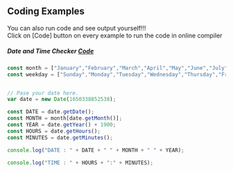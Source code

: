 ## Coding Examples

You can also run code and see output yourself!!!   
Click on [Code] button on every example to run the code in online compiler

##### Date and Time Checker [Code](https://onecompiler.com/javascript/3y6cy68pq)  
```js
const month = ["January","February","March","April","May","June","July","August","September","October","November","December"];
const weekday = ["Sunday","Monday","Tuesday","Wednesday","Thursday","Friday","Saturday"];


// Pase your date here.
var date = new Date(1650338852538);

const DATE = date.getDate();
const MONTH = month[date.getMonth()];
const YEAR = date.getYear() + 1900;
const HOURS = date.getHours();
const MINUTES = date.getMinutes();

console.log("DATE : " + DATE + " " + MONTH + " " + YEAR);

console.log("TIME : " + HOURS + ":" + MINUTES);
```